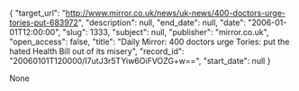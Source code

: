 {
  "target_url": "http://www.mirror.co.uk/news/uk-news/400-doctors-urge-tories-put-683972", 
  "description": null, 
  "end_date": null, 
  "date": "2006-01-01T12:00:00", 
  "slug": 1333, 
  "subject": null, 
  "publisher": "mirror.co.uk", 
  "open_access": false, 
  "title": "Daily Mirror: 400 doctors urge Tories: put the hated Health Bill out of its misery", 
  "record_id": "20060101T120000/I7utJ3r5TYiw6OiFVOZG+w==", 
  "start_date": null
}

None